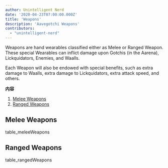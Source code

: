 ```yaml
---
author: Unintelligent Nerd
date: '2020-04-23T07:00:00.000Z'
title: 'Weapons'
description: 'Aavegotchi Weapons'
contributors:
  - "unintelligent-nerd"
---
```


Weapons are hand wearables classified either as Melee or Ranged Weapon. These special Wearables can inflict damage upon Gotchis (in the Aarena), Lickquidators, Enemies, and Waalls.

Each Weapon will also be endowed with special benefits, such as extra damage to Waalls, extra damage to Lickquidators, extra attack speed, and others.

<div class="contentsBox">

**内容**

<ol>
<li><a href=#melee-weapons>Melee Weapons</a></li>
<li><a href=#ranged-weapons>Ranged Weapons</a></li>
</ol>

</div>

## Melee Weapons

table_meleeWeapons

## Ranged Weapons

table_rangedWeapons